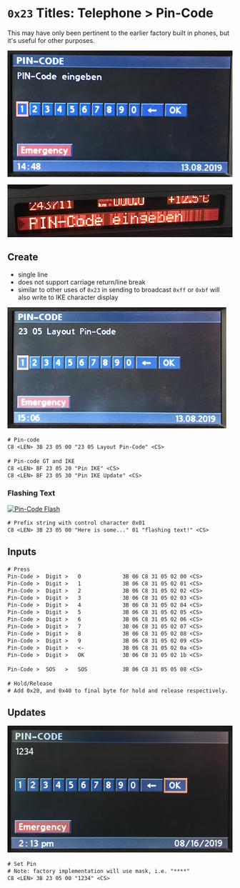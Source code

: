 # `0x23` Titles: Telephone > Pin-Code

This may have only been pertinent to the earlier factory built in phones, but it's useful for other purposes.

![BMBT Pin-Code Example](05/pin_gt.JPG)

![IKE Pin-Code Example](05/pin_ike.JPG)

## Create

- single line
- does not support carriage return/line break
- similar to other uses of `0x23` in sending to broadcast `0xff` or `0xbf` will also write to IKE character display

![Create Pin-Code Layout](05/pin_create.JPG)

	# Pin-code
	C8 <LEN> 3B 23 05 00 "23 05 Layout Pin-Code" <CS>

	# Pin-code GT and IKE
	C8 <LEN> BF 23 05 20 "Pin IKE" <CS>
	C8 <LEN> BF 23 05 30 "Pin IKE Update" <CS>

### Flashing Text

[![Pin-Code Flash](http://img.youtube.com/vi/ZQdGoz0Pd7c/0.jpg)](https://www.youtube.com/watch?v=ZQdGoz0Pd7c)

    # Prefix string with control character 0x01
    C8 <LEN> 3B 23 05 00 "Here is some..." 01 "flashing text!" <CS>


## Inputs

    # Press
    Pin-Code >  Digit >   0             3B 06 C8 31 05 02 00 <CS>
    Pin-Code >  Digit >   1             3B 06 C8 31 05 02 01 <CS>
    Pin-Code >  Digit >   2             3B 06 C8 31 05 02 02 <CS>
    Pin-Code >  Digit >   3             3B 06 C8 31 05 02 03 <CS>
    Pin-Code >  Digit >   4             3B 06 C8 31 05 02 04 <CS>
    Pin-Code >  Digit >   5             3B 06 C8 31 05 02 05 <CS>
    Pin-Code >  Digit >   6             3B 06 C8 31 05 02 06 <CS>
    Pin-Code >  Digit >   7             3B 06 C8 31 05 02 07 <CS>
    Pin-Code >  Digit >   8             3B 06 C8 31 05 02 08 <CS>
    Pin-Code >  Digit >   9             3B 06 C8 31 05 02 09 <CS>
    Pin-Code >  Digit >   <-            3B 06 C8 31 05 02 0a <CS>
    Pin-Code >  Digit >   OK            3B 06 C8 31 05 02 1b <CS>

    Pin-Code >  SOS   >   SOS           3B 06 C8 31 05 05 08 <CS>

    # Hold/Release
    # Add 0x20, and 0x40 to final byte for hold and release respectively.


## Updates

![Enter PIN](05/pin_update.JPG)


    # Set Pin
    # Note: factory implementation will use mask, i.e. "****"
    C8 <LEN> 3B 23 05 00 "1234" <CS>
